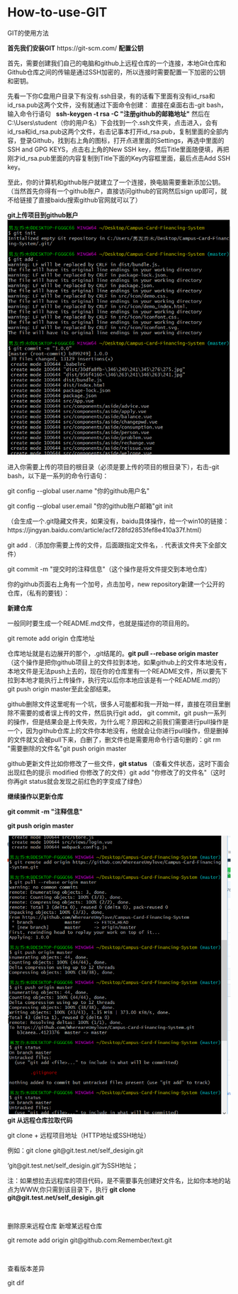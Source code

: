 # How-to-use-GIT
<p>GIT的使用方法<p>
<b>首先我们安装GIT</b>    https://git-scm.com/
<b>配置公钥</b>
<p>首先，需要创建我们自己的电脑和github上远程仓库的一个连接，本地Git仓库和Github仓库之间的传输是通过SSH加密的，所以连接时需要配置一下加密的公钥和密钥。</p>
  <p>先看一下你C盘用户目录下有没有.ssh目录，有的话看下里面有没有id_rsa和id_rsa.pub这两个文件，没有就通过下面命令创建：
  直接在桌面右击-git bash，输入命令行语句   <b>ssh-keygen -t rsa -C "注册github的邮箱地址"</b>
  然后在C:\Users\student（你的用户名）下会找到一个.ssh文件夹，点击进入，会有id_rsa和id_rsa.pub这两个文件，右击记事本打开id_rsa.pub，复制里面的全部内容，登录Github，找到右上角的图标，打开点进里面的Settings，再选中里面的SSH and GPG KEYS，点击右上角的New SSH key，然后Title里面随便填，再把刚才id_rsa.pub里面的内容复制到Title下面的Key内容框里面，最后点击Add SSH key。</p>
  <p>至此，你的计算机和github账户就建立了一个连接，换电脑需要重新添加公钥。（当然首先你得有一个github账户，直接访问github的官网然后sign up即可，就不给链接了直接baidu搜索github官网就可以了）</p>
<b>git上传项目到github账户</b>
<img src="QQ图片20190220160858.png"/>
<p>进入你需要上传的项目的根目录（必须是要上传的项目的根目录下），右击-git bash，以下是一系列的命令行语句：
<p>git config --global user.name "你的github用户名"</p>
<p>git config --global user.email "你的github账户邮箱"git init </p>
<p>（会生成一个.git隐藏文件夹，如果没有，baidu具体操作，给一个win10的链接：https://jingyan.baidu.com/article/acf728fd2853fef8e410a37f.html）
</p><p>git add .（添加你需要上传的文件，后面跟指定文件名，. 代表该文件夹下全部文件）</p>
<p>git commit -m "提交时的注释信息"（这个操作是将文件提交到本地仓库）
</p>
<p>你的github页面右上角有一个加号，点击加号，new repository新建一个公开的仓库，（私有的要钱）：</p>
<b>新建仓库</b>
<p>一般同时要生成一个README.md文件，也就是描述你的项目用的。
</p>
<p>git remote add origin 仓库地址</p>
<p>仓库地址就是右边展开的那个，.git结尾的。<b>git pull --rebase origin master</b> （这个操作是把你github项目上的文件拉到本地，如果github上的文件本地没有，本地文件是无法push上去的，现在你的仓库里有一个README文件，所以要先下拉到本地才能执行上传操作，执行完以后你本地应该是有一个README.md的）git push origin master至此全部结束。</p>
<p>github删除文件这里呢有一个坑，很多人可能都和我一开始一样，直接在项目里删除不需要的或者误上传的文件，然后执行git add， git commit，git push一系列的操作，但是结果会是上传失败，为什么呢？原因和之前我们需要进行pull操作是一个，因为github仓库上的文件你本地没有，他就会让你进行pull操作，但是删掉的文件就又会被pull下来，白删了，删文件也是需要用命令行语句删的：git rm "需要删除的文件名"git push origin master
</p><p>github更新文件比如你修改了一些文件，<b>git status</b> （查看文件状态，这时下面会出现红色的提示  modified 你修改了的文件）git add "你修改了的文件名"（这时你再git status就会发现之前红色的字变成了绿色）<b><p>继续操作以更新仓库</p><p>git commit  -m "注释信息"</p><p>git push origin master</p></b>
</p>
<img src="QQ图片20190220160927.png"/>
<b>git 从远程仓库拉取代码</b>
<p>git clone + 远程项目地址（HTTP地址或SSH地址）</p>
<p>例如：git clone git@git.test.net/self_desigin.git</p>
<p>‘git@git.test.net/self_desigin.git’为SSH地址；</p>
<p>注：如果想拉去远程库的项目代码，是不需要事先创建好文件名，比如你本地的站点为WWW,你只需到该目录下，执行
<b>git clone git@git.test.net/self_desigin.git</b></p>
<br/>
<p>删除原来远程仓库  新增某远程仓库</p>
<p>git remote add origin git@github.com:Remember/text.git</p>
<br/>
<p>查看版本差异</p>
<p>git dif</p>
